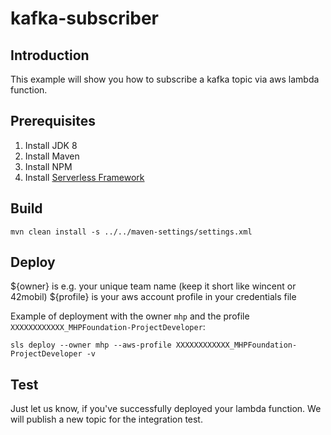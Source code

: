 # kafka-subscriber
## Introduction
This example will show you how to subscribe a kafka topic via aws lambda function.
## Prerequisites
1. Install JDK 8
2. Install Maven
3. Install NPM
4. Install [Serverless Framework](https://www.serverless.com/framework/docs/getting-started)

## Build
`mvn clean install -s ../../maven-settings/settings.xml`

## Deploy
${owner} is e.g. your unique team name (keep it short like wincent or 42mobil)
${profile} is your aws account profile in your credentials file

Example of deployment with the owner `mhp` and the profile `XXXXXXXXXXXX_MHPFoundation-ProjectDeveloper`:

`sls deploy --owner mhp --aws-profile XXXXXXXXXXXX_MHPFoundation-ProjectDeveloper -v`

## Test
Just let us know, if you've successfully deployed your lambda function. We will publish a new topic for the integration test.